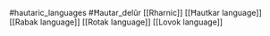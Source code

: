 #hautaric_languages #Ħautar_delûr 
[[Rharnic]]
[[Ħautkar language]]
[[Rabak language]]
[[Rotak language]]
[[Lovok language]]
